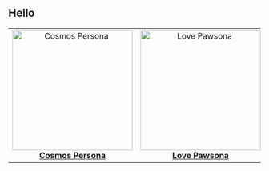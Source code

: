 ## Hello 


<table>
  <tr>
    <td align="center">
      <a href="https://iseej.github.io/CosmosPersona/">
        <img src="https://github.com/IseeJ/CosmosPersona/blob/9f72ce16d374174aeff7ea6f5f85d09fccdad649/images/main.gif" width="240" height="240" alt="Cosmos Persona"><br>
        <strong>Cosmos Persona</strong>
      </a>
    </td>
    <td align="center">
      <a href="https://iseej.github.io/LovePawsona/">
        <img src="https://github.com/IseeJ/LovePawsona/blob/7388eda7dfbb1e3d681ab03ddf993d8296d140c9/IMG/front1.gif" width="240" height="240" alt="Love Pawsona"><br>
        <strong>Love Pawsona</strong>
      </a>
    </td>
  </tr>
</table>




<!--[![Alt Text](https://raw.githubusercontent.com/IseeJ/Card/c329e8d9ba9a33b87d09ceee8bb03866b91cd3a8/C.PNG)](https://iseej.github.io/Card/)>




<!--- [Cosmos Persona](https://iseej.github.io/CosmosPersona/)
- [Love Pawsona](https://iseej.github.io/LovePawsona/)

![toplang](https://github-readme-stats.vercel.app/api/top-langs/?username=IseeJ&layout=donut&hide=Jupyter%20Notebook,%20GLSL)-->





<!--
**IseeJ/IseeJ** is a ✨ _special_ ✨ repository because its `README.md` (this file) appears on your GitHub profile.

Here are some ideas to get you started:

- 🔭 I’m currently working on ...
- 🌱 I’m currently learning ...
- 👯 I’m looking to collaborate on ...
- 🤔 I’m looking for help with ...
- 💬 Ask me about ...
- 📫 How to reach me: ...
- 😄 Pronouns: ...
- ⚡ Fun fact: ...
-->

